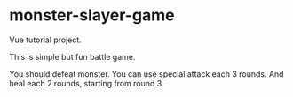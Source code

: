 # monster-slayer-game
Vue tutorial project.

This is simple but fun battle game. 

You should defeat monster.
You can use special attack each 3 rounds. And heal each 2 rounds, starting from round 3.
